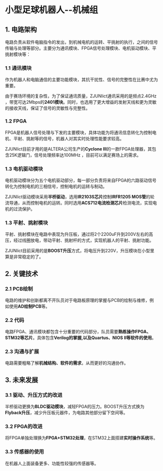 # 小型足球机器人--机械组

## 1. 电路架构

电路负责从软件电脑指令的发出，到机械电机的运转、平挑射的执行，之间的信号传输与处理等部分。主要分为通讯模块、FPGA信号处理模块、电机驱动模块、平挑射模块等：

### 1.1 通讯模块

作为机器人和电脑通信的主要功能模块，其抗干扰性、信号的完整性在比赛中尤为重要。

由于赛场环境的复杂性，为了保证通讯质量，ZJUNlict通讯采用的是频点2.4GHz ，带宽可达2Mbps的**2401模块**。同时，也选用了更大增益的发射天线和更为灵敏的接收天线，保证了信号的灵敏性与完整性。


### 1.2 FPGA

FPGA是机器人信号处理与下发的主要模块，具体功能为将通讯信息转化为控制电机、平射、挑射等的信号，机器人对其实时处理性能要求较高。

ZJUNlict目前才用的是ALTERA公司生产的**Cyclone III**的一款FPGA处理器，其包含25K逻辑门，信号处理频率达100MHz ，目前可以满足赛场上的需求。

### 1.3 电机驱动模块

电机驱动模块分为五个电机驱动部分，每一部分负责将来自FPGA的六路驱动信号转化为控制电机的三相信号，控制电机的运转与制动。

ZJUNlict驱动模块采用**半桥驱动**，选用**IR2103S芯片**控制**IRFR1205 MOS管**的轮流导通，从而控制电机的运转。同时选用**ACS712电流检测芯片**检测电流，实现电机的过流保护。

### 1.3 平射、挑射模块

平射、挑射模块在电路中表现为升压板，通过将2个2200uF升到200V左右的高压，经过线圈放电，带动平射、挑射杆的方式，实现机器人的平射、挑射功能。

ZJUNlict目前采用的是**BOOST升压**方式，将电压升到220V，升压模块在小型里算是非常稳定的了。


## 2. 关键技术

### 2.1 PCB绘制

电路的维护和创新都离不开队员对于电路板原理的掌握与PCB的绘制与维修，例如使用**AD绘制PCB**等。

### 2.2 代码

电路FPGA、通讯模块都包含十分重要的代码部分，队员需要**熟练操作FPGA、STM32等芯片**。具体包含**Verilog的掌握,以及Quartus、NIOS II等软件的使用**。

### 2.3 沟通与扩展

电路需要粗略了解**机械结构、软件的需求**，从而更好的沟通协作。


## 3. 未来发展

### 3.1 驱动、升压方式的改进

半桥驱动更换为**BLDC驱动模块**，减轻FPGA的压力。BOOST升压方式换为**Flyback升压**，减少升压板元器件，为电路其他部分留下空间等。

### 3.2 FPGA的改进

将FPGA单独处理换为**FPGA+STM32处理**，在STM32上面搭建**实时操作系统**等。

### 3.3 传感器的使用

在机器人上面装备更多、功能性较强的传感器等。




